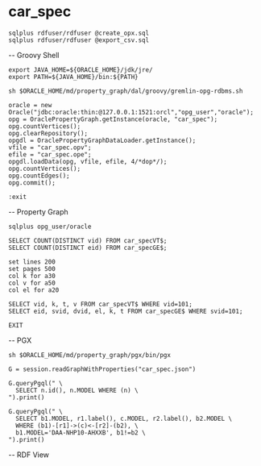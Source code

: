 # car_spec

    sqlplus rdfuser/rdfuser @create_opx.sql 
    sqlplus rdfuser/rdfuser @export_csv.sql

-- Groovy Shell

    export JAVA_HOME=${ORACLE_HOME}/jdk/jre/
    export PATH=${JAVA_HOME}/bin:${PATH}

    sh $ORACLE_HOME/md/property_graph/dal/groovy/gremlin-opg-rdbms.sh

```
oracle = new Oracle("jdbc:oracle:thin:@127.0.0.1:1521:orcl","opg_user","oracle");
opg = OraclePropertyGraph.getInstance(oracle, "car_spec");
opg.countVertices();
opg.clearRepository();
opgdl = OraclePropertyGraphDataLoader.getInstance();
vfile = "car_spec.opv";
efile = "car_spec.ope";
opgdl.loadData(opg, vfile, efile, 4/*dop*/);
opg.countVertices();
opg.countEdges();
opg.commit();

:exit
```

-- Property Graph

    sqlplus opg_user/oracle

```
SELECT COUNT(DISTINCT vid) FROM car_specVT$;
SELECT COUNT(DISTINCT eid) FROM car_specGE$;

set lines 200
set pages 500
col k for a30
col v for a50
col el for a20

SELECT vid, k, t, v FROM car_specVT$ WHERE vid=101;
SELECT eid, svid, dvid, el, k, t FROM car_specGE$ WHERE svid=101;

EXIT
```

-- PGX

    sh $ORACLE_HOME/md/property_graph/pgx/bin/pgx

```
G = session.readGraphWithProperties("car_spec.json")

G.queryPgql(" \
  SELECT n.id(), n.MODEL WHERE (n) \
").print()

G.queryPgql(" \
  SELECT b1.MODEL, r1.label(), c.MODEL, r2.label(), b2.MODEL \
  WHERE (b1)-[r1]->(c)<-[r2]-(b2), \
  b1.MODEL='DAA-NHP10-AHXXB', b1!=b2 \
").print()
```

-- RDF View

